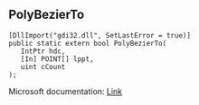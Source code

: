 ## PolyBezierTo

```
[DllImport("gdi32.dll", SetLastError = true)]
public static extern bool PolyBezierTo(
   IntPtr hdc,
   [In] POINT[] lppt,
   uint cCount
);
```

Microsoft documentation: [Link](https://docs.microsoft.com/en-us/windows/win32/api/wingdi/nf-wingdi-polybezierto)
